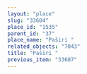 ```yaml
---
layout: "place"
slug: "33604"
place_id: "1535"
parent_id: "37"
place_name: "Paširi "
related_objects: "7043"
title: "Paširi "
previous_item: "33607"
---
```

